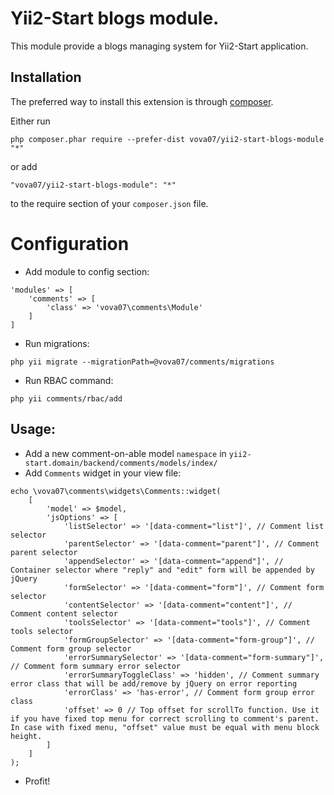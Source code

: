 Yii2-Start blogs module.
========================
This module provide a blogs managing system for Yii2-Start application.

Installation
------------

The preferred way to install this extension is through [composer](http://getcomposer.org/download/).

Either run

```
php composer.phar require --prefer-dist vova07/yii2-start-blogs-module "*"
```

or add

```
"vova07/yii2-start-blogs-module": "*"
```

to the require section of your `composer.json` file.

Configuration
=============

- Add module to config section:

```
'modules' => [
    'comments' => [
        'class' => 'vova07\comments\Module'
    ]
]
```

- Run migrations:

```
php yii migrate --migrationPath=@vova07/comments/migrations
```

- Run RBAC command:

```
php yii comments/rbac/add
```

Usage:
------

- Add a new comment-on-able model `namespace` in `yii2-start.domain/backend/comments/models/index/`
- Add `Comments` widget in your view file:

```
echo \vova07\comments\widgets\Comments::widget(  
    [  
        'model' => $model,  
        'jsOptions' => [  
            'listSelector' => '[data-comment="list"]', // Comment list selector 
            'parentSelector' => '[data-comment="parent"]', // Comment parent selector
            'appendSelector' => '[data-comment="append"]', // Container selector where "reply" and "edit" form will be appended by jQuery
            'formSelector' => '[data-comment="form"]', // Comment form selector
            'contentSelector' => '[data-comment="content"]', // Comment content selector
            'toolsSelector' => '[data-comment="tools"]', // Comment tools selector
            'formGroupSelector' => '[data-comment="form-group"]', // Comment form group selector
            'errorSummarySelector' => '[data-comment="form-summary"]', // Comment form summary error selector
            'errorSummaryToggleClass' => 'hidden', // Comment summary error class that will be add/remove by jQuery on error reporting
            'errorClass' => 'has-error', // Comment form group error class
            'offset' => 0 // Top offset for scrollTo function. Use it if you have fixed top menu for correct scrolling to comment's parent. In case with fixed menu, "offset" value must be equal with menu block height.
        ]  
    ]  
);
```

- Profit!